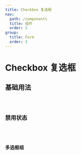 ```yaml
---
title: Checkbox 复选框
nav:
  path: /components
  title: 组件
  order: 2
group:
  title: Form
  order: 3
---
```


# Checkbox 复选框


## 基础用法

<code src="./demo/basic.tsx" />



## 禁用状态

<code src="./demo/disabled.tsx" />

## 多选框组
<code src="./demo/group.tsx" />

<API src="./index.tsx" />